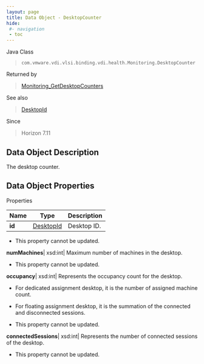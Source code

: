 ```yaml
---
layout: page
title: Data Object - DesktopCounter
hide:
 #- navigation
 - toc
---
```






Java Class  
> `com.vmware.vdi.vlsi.binding.vdi.health.Monitoring.DesktopCounter`

Returned by  
> [Monitoring_GetDesktopCounters](vdi.health.Monitoring.md#getDesktopCounters)

See also  
> [DesktopId](vdi.entity.DesktopId.md)

Since  
> Horizon 7.11


## Data Object Description 

The desktop counter. 

## Data Object Properties

Properties

Name |  Type |  Description   
---|---|---  
**id**| [DesktopId](vdi.entity.DesktopId.md)|  Desktop ID.   


 * This property cannot be updated.

  
**numMachines**|  xsd:int|  Maximum number of machines in the desktop.   


 * This property cannot be updated.

  
**occupancy**|  xsd:int|  Represents the occupancy count for the desktop. 

  * For dedicated assignment desktop, it is the number of assigned machine count.
  * For floating assignment desktop, it is the summation of the connected and disconnected sessions.

  


 * This property cannot be updated.

  
**connectedSessions**|  xsd:int|  Represents the number of connected sessions of the desktop.   


 * This property cannot be updated.

  
  

  

